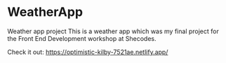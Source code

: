 # WeatherApp
Weather app project
This is a weather app which was my final project for the Front End Development workshop at Shecodes.

Check it out: https://optimistic-kilby-7521ae.netlify.app/
